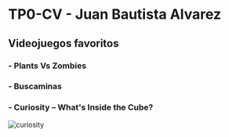 # TP0-CV - Juan Bautista Alvarez



## Videojuegos favoritos

### - Plants Vs Zombies
### - Buscaminas
### - Curiosity – What's Inside the Cube?
![curiosity](E:\Users\infolab\Downloads\curiosity.webp)